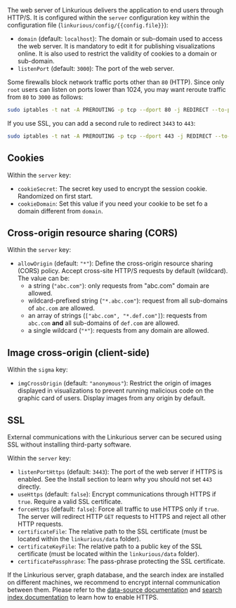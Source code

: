 The web server of Linkurious delivers the application to end users through HTTP/S.
It is configured within the `server` configuration key within the configuration file (`linkurious/config/{{config.file}}`):

- `domain` (default: `localhost`): The domain or sub-domain used to access the web server.
   It is mandatory to edit it for publishing visualizations online.
   It is also used to restrict the validity of cookies to a domain or sub-domain.
- `listenPort` (default: `3000`): The port of the web server. 

Some firewalls block network traffic ports other than `80` (HTTP).
Since only `root` users can listen on ports lower than 1024,
you may want reroute traffic from `80` to `3000` as follows:
```sh
sudo iptables -t nat -A PREROUTING -p tcp --dport 80 -j REDIRECT --to-port 3000
```

If you use SSL, you can add a second rule to redirect `3443` to `443`:
```sh
sudo iptables -t nat -A PREROUTING -p tcp --dport 443 -j REDIRECT --to-port 3443
```

## Cookies

Within the `server` key:
- `cookieSecret`: The secret key used to encrypt the session cookie. Randomized on first start.
- `cookieDomain`: Set this value if you need your cookie to be set fo a domain different from `domain`.

## Cross-origin resource sharing (CORS)

Within the `server` key:

- `allowOrigin` (default: `"*"`): Define the cross-origin resource sharing (CORS) policy. 
  Accept cross-site HTTP/S requests by default (wildcard). The value can be:
  - a string (`"abc.com"`): only requests from "abc.com" domain are allowed.
  - wildcard-prefixed string (`"*.abc.com"`): request from all sub-domains of `abc.com` are allowed.
  - an array of strings (`["abc.com", "*.def.com"]`): requests from `abc.com` **and** all sub-domains of `def.com` are allowed.
  - a single wildcard (`"*"`): requests from any domain are allowed.

## Image cross-origin (client-side)

Within the `sigma` key:

- `imgCrossOrigin` (default: `"anonymous"`): Restrict the origin of images 
   displayed in visualizations to prevent running malicious code on the graphic card of users.
   Display images from any origin by default.

## SSL

External communications with the Linkurious server can be secured using SSL
without installing third-party software.

Within the `server` key:

- `listenPortHttps` (default: `3443`): The port of the web server if HTTPS is enabled. See the Install section to learn why you should not set `443` directly.
- `useHttps` (default: `false`): Encrypt communications through HTTPS if `true`. Require a valid SSL certificate.
- `forceHttps` (default: `false`): Force all traffic to use HTTPS only if `true`.
  The server will redirect HTTP `GET` requests to HTTPS and reject all other HTTP requests.
- `certificateFile`: The relative path to the SSL certificate (must be located within the `linkurious/data` folder).
- `certificateKeyFile`: The relative path to a public key of the SSL certificate (must be located within the `linkurious/data` folder).
- `certificatePassphrase`: The pass-phrase protecting the SSL certificate.

If the Linkurious server, graph database, and the search index are installed on different machines, 
we recommend to encrypt internal communication between them. 
Please refer to the [data-source documentation](/configure-sources) and [search index documentation](/search) to
learn how to enable HTTPS.
